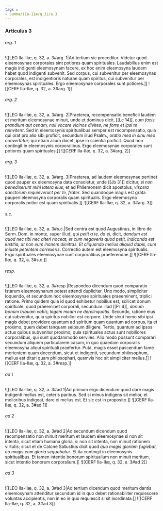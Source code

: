 ```yaml
---
tags : 
- Summa/IIa-IIæ/q.32/a.3
---
```


### Articulus 3

###### arg. 1
![[LEO IIa-IIæ, q. 32, a. 3#arg. 1|Ad tertium sic proceditur. Videtur quod eleemosynae corporales sint potiores quam spirituales. Laudabilius enim est magis indigenti eleemosynam facere, ex hoc enim eleemosyna laudem habet quod indigenti subvenit. Sed corpus, cui subvenitur per eleemosynas corporales, est indigentioris naturae quam spiritus, cui subvenitur per eleemosynas spirituales. Ergo eleemosynae corporales sunt potiores.]]
![[CERF IIa-IIæ, q. 32, a. 3#arg. 1]]

###### arg. 2
![[LEO IIa-IIæ, q. 32, a. 3#arg. 2|Praeterea, recompensatio beneficii laudem et meritum eleemosynae minuit, unde et dominus dicit, [[Lc 14]], *cum facis prandium aut cenam, noli vocare vicinos divites, ne forte et ipsi te reinvitent*. Sed in eleemosynis spiritualibus semper est recompensatio, quia qui orat pro alio sibi proficit, secundum illud Psalm., *oratio mea in sinu meo convertetur*; qui etiam alium docet, ipse in scientia proficit. Quod non contingit in eleemosynis corporalibus. Ergo eleemosynae corporales sunt potiores quam spirituales.]]
![[CERF IIa-IIæ, q. 32, a. 3#arg. 2]]

###### arg. 3
![[LEO IIa-IIæ, q. 32, a. 3#arg. 3|Praeterea, ad laudem eleemosynae pertinet quod pauper ex eleemosyna data consoletur, unde [[Jb 31]] dicitur, *si non benedixerunt mihi latera eius*; et ad Philemonem dicit apostolus, *viscera sanctorum requieverunt per te, frater*. Sed quandoque magis est grata pauperi eleemosyna corporalis quam spiritualis. Ergo eleemosyna corporalis potior est quam spiritualis.]]
![[CERF IIa-IIæ, q. 32, a. 3#arg. 3]]

###### s.c.
![[LEO IIa-IIæ, q. 32, a. 3#s.c.|Sed contra est quod Augustinus, in libro de Serm. Dom. in monte, super illud, *qui petit a te, da ei*, dicit, *dandum est quod nec tibi nec alteri noceat, et cum negaveris quod petit, indicanda est iustitia, ut non eum inanem dimittas. Et aliquando melius aliquid dabis, cum iniuste petentem correxeris*. Correctio autem est eleemosyna spiritualis. Ergo spirituales eleemosynae sunt corporalibus praeferendae.]]
![[CERF IIa-IIæ, q. 32, a. 3#s.c.]]

###### resp.
![[LEO IIa-IIæ, q. 32, a. 3#resp.|Respondeo dicendum quod comparatio istarum eleemosynarum potest attendi dupliciter. Uno modo, simpliciter loquendo, et secundum hoc eleemosynae spirituales praeeminent, triplici ratione. Primo quidem quia id quod exhibetur nobilius est, scilicet donum spirituale, quod praeeminet corporali, secundum illud [[Pr 4]], *donum bonum tribuam vobis, legem meam ne derelinquatis*. Secundo, ratione eius cui subvenitur, quia spiritus nobilior est corpore. Unde sicut homo sibi ipsi magis debet providere quantum ad spiritum quam quantum ad corpus, ita et proximo, quem debet tanquam seipsum diligere. Tertio, quantum ad ipsos actus quibus subvenitur proximo, quia spirituales actus sunt nobiliores corporalibus, qui sunt quodammodo serviles. Alio modo possunt comparari secundum aliquem particularem casum, in quo quaedam corporalis eleemosyna alicui spirituali praefertur. Puta, magis esset pascendum fame morientem quam docendum, sicut et indigenti, secundum philosophum, melius est ditari quam philosophari, quamvis hoc sit simpliciter melius.]]
![[CERF IIa-IIæ, q. 32, a. 3#resp.]]

###### ad 1
![[LEO IIa-IIæ, q. 32, a. 3#ad 1|Ad primum ergo dicendum quod dare magis indigenti melius est, ceteris paribus. Sed si minus indigens sit melior, et melioribus indigeat, dare ei melius est. Et sic est in proposito.]]
![[CERF IIa-IIæ, q. 32, a. 3#ad 1]]

###### ad 2
![[LEO IIa-IIæ, q. 32, a. 3#ad 2|Ad secundum dicendum quod recompensatio non minuit meritum et laudem eleemosynae si non sit intenta, sicut etiam humana gloria, si non sit intenta, non minuit rationem virtutis; sicut et de Catone Sallustius dicit quod *quo magis gloriam fugiebat, eo magis eum gloria sequebatur*. Et ita contingit in eleemosynis spiritualibus. Et tamen intentio bonorum spiritualium non minuit meritum, sicut intentio bonorum corporalium.]]
![[CERF IIa-IIæ, q. 32, a. 3#ad 2]]

###### ad 3
![[LEO IIa-IIæ, q. 32, a. 3#ad 3|Ad tertium dicendum quod meritum dantis eleemosynam attenditur secundum id in quo debet rationabiliter requiescere voluntas accipientis, non in eo in quo requiescit si sit inordinata.]]
![[CERF IIa-IIæ, q. 32, a. 3#ad 3]]

